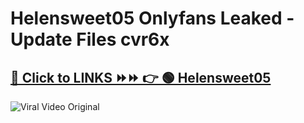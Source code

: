
 # Helensweet05 Onlyfans Leaked - Update Files cvr6x

## <h2><a href="https://clipsfans.com/Helensweet05&ref=git">🔗 Click to LINKS ⏩⏩ 👉 🟢 Helensweet05 </a></h2>

<a href="https://clipsfans.com/Helensweet05&ref=git" rel="nofollow" data-target="animated-image.originalLink"><img src="https://i.ibb.co.com/xMMVF88/686577567.gif" alt="Viral Video Original" style="max-width: 100%; display: inline-block;" data-target="animated-image.originalImage"></a>

